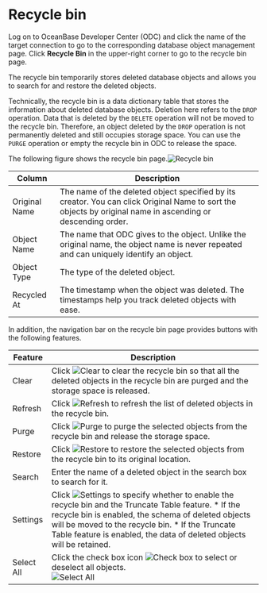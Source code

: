 Recycle bin 
================================

Log on to OceanBase Developer Center (ODC) and click the name of the target connection to go to the corresponding database object management page. Click **Recycle Bin** in the upper-right corner to go to the recycle bin page. 



The recycle bin temporarily stores deleted database objects and allows you to search for and restore the deleted objects. 

Technically, the recycle bin is a data dictionary table that stores the information about deleted database objects. Deletion here refers to the `DROP` operation. Data that is deleted by the `DELETE` operation will not be moved to the recycle bin. Therefore, an object deleted by the `DROP` operation is not permanently deleted and still occupies storage space. You can use the `PURGE` operation or empty the recycle bin in ODC to release the space. 

The following figure shows the recycle bin page.![Recycle bin](https://help-static-aliyun-doc.aliyuncs.com/assets/img/en-US/4116211561/p203469.png)


|    Column     |                                                                                 Description                                                                                  |
|---------------|------------------------------------------------------------------------------------------------------------------------------------------------------------------------------|
| Original Name | The name of the deleted object specified by its creator.  You can click Original Name to sort the objects by original name in ascending or descending order. |
| Object Name   | The name that ODC gives to the object.  Unlike the original name, the object name is never repeated and can uniquely identify an object.                     |
| Object Type   | The type of the deleted object.                                                                                                                                              |
| Recycled At   | The timestamp when the object was deleted. The timestamps help you track deleted objects with ease.                                                                          |



In addition, the navigation bar on the recycle bin page provides buttons with the following features.


|  Feature   |                                                                                                                                                                                                                                       Description                                                                                                                                                                                                                                       |
|------------|-----------------------------------------------------------------------------------------------------------------------------------------------------------------------------------------------------------------------------------------------------------------------------------------------------------------------------------------------------------------------------------------------------------------------------------------------------------------------------------------|
| Clear      | Click ![Clear](https://help-static-aliyun-doc.aliyuncs.com/assets/img/en-US/8265511561/p412872.jpg) to clear the recycle bin so that all the deleted objects in the recycle bin are purged and the storage space is released.                                                                                                                                                                                                                                                           |
| Refresh    | Click ![Refresh](https://help-static-aliyun-doc.aliyuncs.com/assets/img/en-US/8265511561/p412817.jpg) to refresh the list of deleted objects in the recycle bin.                                                                                                                                                                                                                                                                                                                        |
| Purge      | Click ![Purge](https://help-static-aliyun-doc.aliyuncs.com/assets/img/en-US/8265511561/p412873.jpg) to purge the selected objects from the recycle bin and release the storage space.                                                                                                                                                                                                                                                                                                   |
| Restore    | Click ![Restore](https://help-static-aliyun-doc.aliyuncs.com/assets/img/en-US/8265511561/p412874.jpg) to restore the selected objects from the recycle bin to its original location.                                                                                                                                                                                                                                                                                                    |
| Search     | Enter the name of a deleted object in the search box to search for it.                                                                                                                                                                                                                                                                                                                                                                                                                  |
| Settings   | Click ![Settings](https://help-static-aliyun-doc.aliyuncs.com/assets/img/en-US/8265511561/p413502.jpg) to specify whether to enable the recycle bin and the Truncate Table feature.  * If the recycle bin is enabled, the schema of deleted objects will be moved to the recycle bin.   * If the Truncate Table feature is enabled, the data of deleted objects will be retained.    |
| Select All | Click the check box icon ![Check box](https://help-static-aliyun-doc.aliyuncs.com/assets/img/en-US/8265511561/p422119.jpg) to select or deselect all objects.  <br>![Select All](https://help-static-aliyun-doc.aliyuncs.com/assets/img/en-US/8265511561/p422121.png)                                                                                                                                                                                   |





